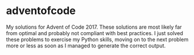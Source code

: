 # adventofcode

My solutions for Advent of Code 2017.
These solutions are most likely far from optimal and probably not compliant with best practices.
I just solved these problems to exercise my Python skills, moving on to the next problem more or less as soon as I managed to generate the correct output.
